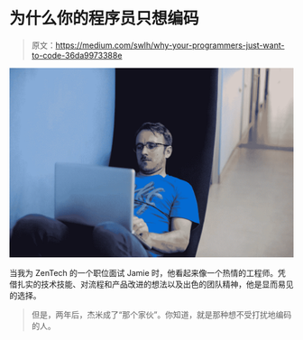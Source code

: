 # 为什么你的程序员只想编码

> 原文：<https://medium.com/swlh/why-your-programmers-just-want-to-code-36da9973388e>

![](img/f8977452b12a594188e2450016cab5a1.png)

当我为 ZenTech 的一个职位面试 Jamie 时，他看起来像一个热情的工程师。凭借扎实的技术技能、对流程和产品改进的想法以及出色的团队精神，他是显而易见的选择。

> 但是，两年后，杰米成了“那个家伙”。你知道，就是那种想不受打扰地编码的人。